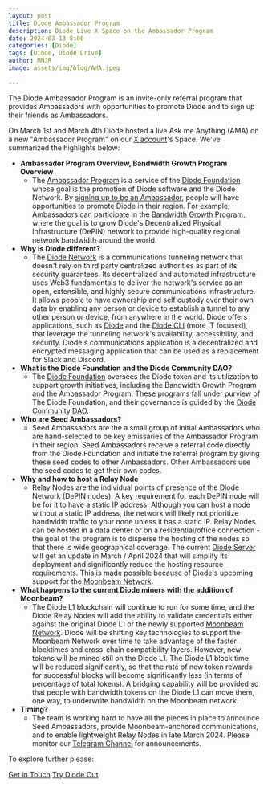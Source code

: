```yaml
---
layout: post
title: Diode Ambassador Program
description: Diode Live X Space on the Ambassador Program
date: 2024-03-13 8:00
categories: [Diode]
tags: [Diode, Diode Drive]
author: MNJR
image: assets/img/blog/AMA.jpeg

---
```

The Diode Ambassador Program is an invite-only referral program that provides Ambassadors with opportunities to promote Diode and to sign up their friends as Ambassadors.

On March 1st and March 4th Diode hosted a live Ask me Anything (AMA) on a new "Ambassador Program" on our [X account](https://twitter.com/diode_chain)'s Space. We've summarized the highlights below:

*   **Ambassador Program Overview, Bandwidth Growth Program Overview**
    *   The [Ambassador Program](https://diode.foundation/docs/programs/ambassador_program.html) is a service of the [Diode Foundation](https://diode.foundation/) whose goal is the promotion of Diode software and the Diode Network.  By [signing up to be an Ambassador](https://diode.foundation/docs/programs/ambassador_program.html#registration), people will have opportunities to promote Diode in their region. For example, Ambassadors can participate in the [Bandwidth Growth Program](https://diode.foundation/docs/programs/bandwidth_growth_program.html), where the goal is to grow Diode's Decentralized Physical Infrastructure (DePIN) network to provide high-quality regional network bandwidth around the world.
*   **Why is Diode different?**
    *   The [Diode Network](https://diode.io/solutions/network/) is a communications tunneling network that doesn't rely on third party centralized authorities as part of its security guarantees.  Its decentralized and automated infrastructure uses Web3 fundamentals to deliver the network's service as an open, extensible, and highly secure communications infrastructure.  It allows people to have ownership and self custody over their own data by enabling any person or device to establish a tunnel to any other person or device, from anywhere in the world.  Diode offers applications, such as [Diode](https://diode.io/solutions/app/) and the [Diode CLI](https://diode.io/solutions/cli/) (more IT focused), that leverage the tunneling network's availability, accessibility, and security.  Diode's communications application is a decentralized and encrypted messaging application that can be used as a replacement for Slack and Discord.
*   **What is the Diode Foundation and the Diode Community DAO?**
    *   The [Diode Foundation](https://diode.foundation/) oversees the Diode token and its utilization to support growth initiatives, including the Bandwidth Growth Program and the Ambassador Program. These programs fall under purview of The Diode Foundation, and their governance is guided by the [Diode Community DAO](https://diode.foundation/docs/dao.html).
*   **Who are  Seed Ambassadors?**
    *   Seed Ambassadors are the a small group of initial Ambassadors who are hand-selected to be key emissaries of the Ambassador Program in their region.  Seed Ambassadors receive a referral code directly from the Diode Foundation and initiate the referral program by giving these seed codes to other Ambassadors.  Other Ambassadors use the seed codes to get their own codes.
*   **Why and how to host a Relay Node**
    *   Relay Nodes are the individual points of presence of the Diode Network (DePIN nodes).  A key requirement for each DePIN node will be for it to have a static IP address.  Although you can host a node without a static IP address, the network will likely not prioritize bandwidth traffic to your node unless it has a static IP.  Relay Nodes can be hosted in a data center or on a residential/office connection - the goal of the program is to disperse the hosting of the nodes so that there is wide geographical coverage. The current [Diode Server](https://github.com/diodechain/diode_server) will get an update in March / April 2024 that will simplify its deployment and significantly reduce the hosting resource requirements.  This is made possible because of Diode's upcoming support for the [Moonbeam Network](https://moonbeam.network).
*   **What happens to the current Diode miners with the addition of Moonbeam?**
    *   The Diode L1 blockchain will continue to run for some time, and the Diode Relay Nodes will add the ability to validate credentials either against the original Diode L1 or the newly supported  [Moonbeam Network](https://diode.io/blog/diode-moonbeam-partnership).  Diode will be shifting key technologies to support the Moonbeam Network over time to take advantage of the faster blocktimes and cross-chain compatibility layers.  However, new tokens will be mined still on the Diode L1.  The Diode L1 block time will be reduced significantly, so that the rate of new token rewards for successful blocks will become significantly less (in terms of percentage of total tokens). A bridging capability will be provided so that people with bandwidth tokens on the Diode L1 can move them, one way, to underwrite bandwidth on the Moonbeam network.
*   **Timing?**
    *   The team is working hard to have all the pieces in place to announce Seed Ambassadors, provide Moonbeam-anchored communications, and to enable lightweight Relay Nodes in late March 2024.  Please monitor our [Telegram Channel](https://t.me/diode_chain) for announcements.


To explore further please:
<div class="story__buttons">
  <a href="{{"https://contactdiode.paperform.co"}}" class="btn" target="">Get in Touch</a>
  <a href="#download-app" class="btn popup-open" target="">Try Diode Out</a>
</div>

